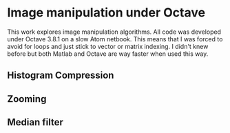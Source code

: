 # Image manipulation under Octave
This work explores image manipulation algorithms. All code was developed under 
Octave 3.8.1 on a slow Atom netbook. This means that I was forced to avoid for
loops and just stick to vector or matrix indexing. I didn't knew before but 
both Matlab and Octave are way faster when used this way.

## Histogram Compression
## Zooming
## Median filter

